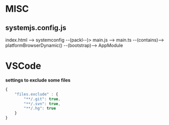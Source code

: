# MISC

## systemjs.config.js

index.html --> systemconfig --(packl--)> main.js --> main.ts --(contains)--> platformBrowserDynamic() --(bootstrap)--> AppModule

# VSCode

**settings to exclude some files**
```javascript
{
    "files.exclude" : {
        "**/.git": true,
        "**/.svn": true,
        "**/.hg": true
    }
}
```